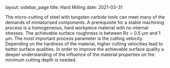 layout: sidebar_page
title: Hard Milling
date: 2021-03-31

The micro-cutting of steel with tungsten carbide tools can meet many of the demands of miniaturised components. A prerequisite for a stable machining process is a homogeneous, hard workpiece material with no internal stresses. The achievable surface roughness is between Rz = 0.5 μm and 1 μm. The most important process parameter is the cutting velocity. Depending on the hardness of the material, higher cutting velocities lead to better surface qualities. In order to improve the achievable surface quality a deeper understanding of the influence of the material properties on the minimum cutting depth is needed.